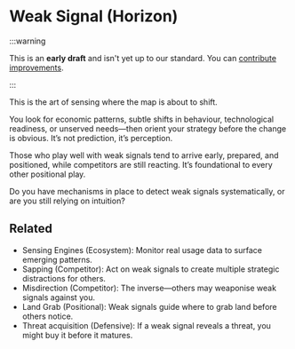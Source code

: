 # Weak Signal (Horizon)

:::warning

This is an **early draft** and isn't yet up to our standard.
You can [contribute improvements](https://github.com/dave1010/wardley-leadership-strategies).

:::


This is the art of sensing where the map is about to shift.

You look for economic patterns, subtle shifts in behaviour, technological readiness, or unserved needs—then orient your strategy before the change is obvious. It’s not prediction, it’s perception.

Those who play well with weak signals tend to arrive early, prepared, and positioned, while competitors are still reacting. It’s foundational to every other positional play.

Do you have mechanisms in place to detect weak signals systematically, or are you still relying on intuition?

## Related

- Sensing Engines (Ecosystem): Monitor real usage data to surface emerging patterns.
- Sapping (Competitor): Act on weak signals to create multiple strategic distractions for others.
- Misdirection (Competitor): The inverse—others may weaponise weak signals against you.
- Land Grab (Positional): Weak signals guide where to grab land before others notice.
- Threat acquisition (Defensive): If a weak signal reveals a threat, you might buy it before it matures.
